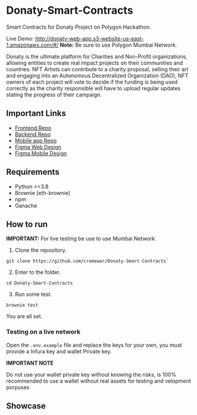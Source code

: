 # Donaty-Smart-Contracts

Smart Contracts for Donaty Project on Polygon Hackathon.

Live Demo: http://donaty-web-app.s3-website-us-east-1.amazonaws.com/#/
**Note:** Be sure to use Polygon Mumbai Network.

Donaty is the ultimate platform for Charities and Non-Profit organizations, allowing entities to create real impact projects on their communities and countries. NFT Artists can contribute to a charity proposal, selling their art and engaging into an Autonomous Decentralized Organization (DAO), NFT owners of each project will vote to decide if the funding is being used correctly as the charity responsible will have to upload regular updates stating the progress of their campaign.

## Important Links

- [Frontend Repo](https://github.com/leopacheco18/polygon-hackathon-frontend)
- [Backend Repo](https://github.com/WaynerMoya/PolygonHackathonBE)
- [Mobile app Repo](https://github.com/AltairBarahona/Polygon-Hackathon-Flutter)
- [Figma Web Design](https://www.figma.com/file/rLqGHcORtZwFyxtGQaefuD/Donaty?node-id=117%3A469)
- [Figma Mobile Design](https://www.figma.com/file/TfqvcPk8P2VP4Zgn1tS4LM/Donaty-Mobile?node-id=0%3A1)

## Requirements

- Python >=3.8
- Brownie (eth-brownie)
- npm
- Ganache

## How to run

**IMPORTANT:** For live testing be use to use Mumbai Network.

1. Clone the repository.

```
git clone https://github.com/cromewar/Donaty-Smart-Contracts`
```

2. Enter to the folder.

```
cd Donaty-Smart-Contracts
```

3. Run some test.

```
brownie test
```

You are all set.

### Testing on a live network

Open the `.env.example` file and replace the keys for your own, you must provide a Infura key and wallet Private key.

**IMPORTANT NOTE**

Do not use your wallet private key without knowing the risks, is 100% recommended to use a wallet without real assets for testing and velopment porpuses

## Showcase

